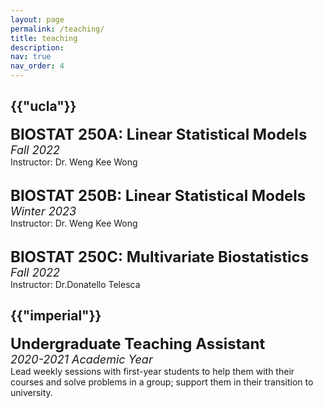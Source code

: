```yaml
---
layout: page
permalink: /teaching/
title: teaching
description:
nav: true
nav_order: 4
---
```

<div class="teaching">
<h2 class="category">{{"ucla"}}</h2>
<font size="+2"><strong>BIOSTAT 250A: Linear Statistical Models</strong></font> <br />
<font size="+1"><em>Fall 2022</em></font> <br />
Instructor: Dr. Weng Kee Wong <br /> <br />

<font size="+2"><strong>BIOSTAT 250B: Linear Statistical Models</strong></font> <br />
<font size="+1"><em>Winter 2023</em></font> <br />
Instructor: Dr. Weng Kee Wong<br /><br />

<font size="+2"><strong>BIOSTAT 250C: Multivariate Biostatistics</strong></font> <br />
<font size="+1"><em>Fall 2022</em></font> <br />
Instructor: Dr.Donatello Telesca



<h2 class="category">{{"imperial"}}</h2>
<font size="+2"><strong>Undergraduate Teaching Assistant</strong></font> <br />
<font size="+1"><em>2020-2021 Academic Year</em></font> <br />
Lead weekly sessions with first-year students to help them with their courses and solve problems in a group; support them in their transition to university.


</div>

